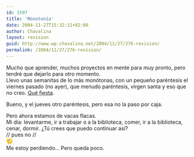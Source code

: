 ```yaml
---
id: 1597
title: 'Monotonía'
date: 2004-11-27T15:32:11+02:00
author: Chavalina
layout: revision
guid: http://www.wp.chavalina.net/2004/11/27/276-revision/
permalink: /2004/11/27/276-revision/
---
```

Mucho que aprender, muchos proyectos en mente para muy pronto, pero tendré que dejarlo para otro momento.  
Llevo unas semanitas de lo más monótonas, con un peque&ntilde;o paréntesis el viernes pasado (no ayer), que menudo paréntesis, virgen santa y eso que no creo. <acronym title="Isika, si lees esto, a ver para cuándo la próxima">Qué fiesta</acronym>.

Bueno, y el jueves otro paréntesis, pero esa no la paso por caja.

Pero ahora estamos de vacas flacas.  
Mi día: levantarme, ir a trabajar o a la biblioteca, comer, ir a la biblioteca, cenar, dormir. &iquest;Tú crees que puedo continuar así?  
// pues no //  
![emo](/imagenes/emoticonos/guino.gif)  
Me estoy perdiendo… Pero queda poco.